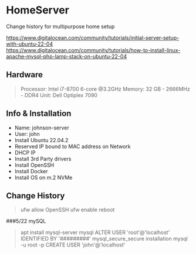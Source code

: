 # HomeServer
Change history for multipurpose home setup

https://www.digitalocean.com/community/tutorials/initial-server-setup-with-ubuntu-22-04
https://www.digitalocean.com/community/tutorials/how-to-install-linux-apache-mysql-php-lamp-stack-on-ubuntu-22-04

## Hardware
> Processor: Intel i7-8700 6-core @3.2GHz
> Memory: 32 GB - 2666MHz - DDR4
> Unit: Dell Optiplex 7090

## Info & Installation
* Name: johnson-server
* User: john
* Install Ubuntu 22.04.2
* Reserved IP bound to MAC address on Network
* DHCP IP
* Install 3rd Party drivers
* Install OpenSSH
* Install Docker
* Install OS on m.2 NVMe

## Change History
> ufw allow OpenSSH
> ufw enable
> reboot

###5/22 mySQL
> apt install mysql-server
> mysql
> ALTER USER 'root'@'localhost' IDENTIFIED BY '#########'
> mysql_secure_secure installation
> mysql -u root -p
> CREATE USER 'john'@'localhost'

